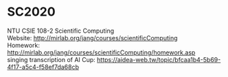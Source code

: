 # SC2020
NTU CSIE 108-2 Scientific Computing  
Website: http://mirlab.org/jang/courses/scientificComputing  
Homework: http://mirlab.org/jang/courses/scientificComputing/homework.asp  
singing transcription of AI Cup: https://aidea-web.tw/topic/bfcaa1b4-5b69-4f17-a5c4-f58ef7da68cb
